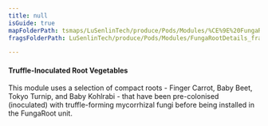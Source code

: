 ```yaml
---
title: null
isGuide: true
mapFolderPath: tsmaps/LuSenlinTech/produce/Pods/Modules/%CE%9E%20FungaRootDetails
fragsFolderPath: LuSenlinTech/produce/Pods/Modules/FungaRootDetails_frags

---
```



<!-- tsGuideRenderComment {"guide":{"id":"yAZRMg1Ze","path":"LuSenlinTech/produce/Pods/Modules","fragmentFolderPath":"LuSenlinTech/produce/Pods/Modules/FungaRootDetails_frags"},"fragment":{"id":"yAZRMg1Ze","topLevelMapKey":"y1FGAu02CF","mapKeyChain":"y1FGAu02CF","guideID":"yAZRMg0UV","guidePath":"c:/GitHub/MuddySpud/MuddySpud.github.io/tsmaps/LuSenlinTech/produce/Pods/Modules/FungaRootDetails.tspod","chartKey":"y1FGAu02CF","isLeaf":false,"options":[{"id":"yAZRMs0po","option":"How it works","order":1,"isAncillary":true},{"id":"yAZRND1vX","option":"The science behind it","order":2,"isAncillary":true},{"id":"yAZRNX1B7","option":"The technology","order":3,"isAncillary":true}]}} -->


#### Truffle-Inoculated Root Vegetables

This module uses a selection of compact roots - Finger Carrot, Baby Beet, Tokyo Turnip, and Baby Kohlrabi - that have been pre-colonised (inoculated) with truffle-forming mycorrhizal fungi before being installed in the FungaRoot unit.

